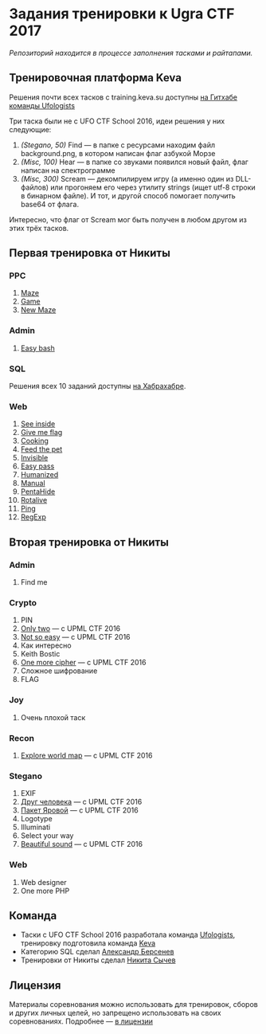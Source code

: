 # Задания тренировки к Ugra CTF 2017

*Репозиторий находится в процессе заполнения тасками и райтапами.*

## Тренировочная платформа Keva
Решения почти всех тасков с training.keva.su доступны [на Гитхабе команды Ufologists](https://github.com/ufologists/ufoctf-school-2016/)

Три таска были не с UFO CTF School 2016, идеи решения у них следующие:

1. *(Stegano, 50)* Find — в папке с ресурсами находим файл background.png, в котором написан флаг азбукой Морзе
2. *(Misc, 100)* Hear — в папке со звуками появился новый файл, флаг написан на спектрограмме
3. *(Misc, 300)* Scream — декомпилируем игру (а именно один из DLL-файлов) или прогоняем его через утилиту strings (ищет utf-8 строки в бинарном файле). И тот, и другой способ помогает получить base64 от флага.

Интересно, что флаг от Scream мог быть получен в любом другом из этих трёх тасков.

## Первая тренировка от Никиты

### PPC
1. [Maze](maze/)
2. [Game](airplane/)
3. [New Maze](newmaze/)

### Admin
1. [Easy bash](bash/)

### SQL
Решения всех 10 заданий доступны [на Хабрахабре](https://habrahabr.ru/post/253885/).

### Web
1. [See inside](seeinside/)
2. [Give me flag](givemeflag/)
3. [Cooking](cooking/)
4. [Feed the pet](feedthepet/)
5. [Invisible](invisible/)
6. [Easy pass](easypass/)
7. [Humanized](humanized/)
8. [Manual](invisible/)
9. [PentaHide](pentahide/)
10. [Rotalive](rotalive/)
11. [Ping](ping/)
12. [RegExp](regexp/)

## Вторая тренировка от Никиты

### Admin

1. Find me

### Crypto

1. PIN
2. [Only two](https://github.com/ugractf/upmlctf-2016/tree/master/crypto100) — с UPML CTF 2016
3. [Not so easy](https://github.com/ugractf/upmlctf-2016/tree/master/crypto150) — с UPML CTF 2016
4. Как интересно
5. Keith Bostic
6. [One more cipher](https://github.com/ugractf/upmlctf-2016/blob/master/crypto300) — с UPML CTF 2016
7. Сложное шифрование
8. FLAG

### Joy

1. Очень плохой таск

### Recon

1. [Explore world map](https://github.com/ugractf/upmlctf-2016/blob/master/joy200) — с UPML CTF 2016

### Stegano

1. EXIF
2. [Друг человека](https://github.com/ugractf/upmlctf-2016/blob/master/stegano150) — с UPML CTF 2016
3. [Пакет Яровой](https://github.com/ugractf/upmlctf-2016/blob/master/stegano100) — с UPML CTF 2016
4. Logotype
5. Illuminati
6. Select your way
7. [Beautiful sound](https://github.com/ugractf/upmlctf-2016/blob/master/stegano400) — с UPML CTF 2016

### Web

1. Web designer
2. One more PHP

## Команда

* Таски с UFO CTF School 2016 разработала команда [Ufologists](https://github.com/ufologists), тренировку подготовила команда [Keva](https://ctftime.org/team/2980)
* Категорию SQL сделал [Александр Берсенев](https://github.com/alexbers)
* Тренировки от Никиты сделал [Никита Сычев](https://t.me/nsychev)

## Лицензия

Материалы соревнования можно использовать для тренировок, сборов и других личных целей, но запрещено использовать на своих соревнованиях. Подробнее — [в лицензии](LICENSE)

